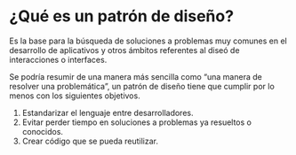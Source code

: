 # ¿Qué es un patrón de diseño?

Es la base para la búsqueda de soluciones a problemas muy comunes en el desarrollo de aplicativos y otros ámbitos referentes al diseó de interacciones o interfaces.

Se podría resumir de una manera más sencilla como “una manera de resolver una problemática”, un patrón de diseño tiene que cumplir por lo menos con los siguientes objetivos.

1. Estandarizar el lenguaje entre desarrolladores.
2. Evitar perder tiempo en soluciones a problemas ya resueltos o conocidos.
3. Crear código que se pueda reutilizar.
